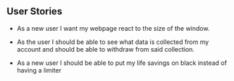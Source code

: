 ## User Stories

* As a new user I want my webpage react to the size of the window.

* As the user I should be able to see what data is collected from my account and should be able to withdraw from said collection.

* As a new user I should be able to put my life savings on black instead of having a limiter